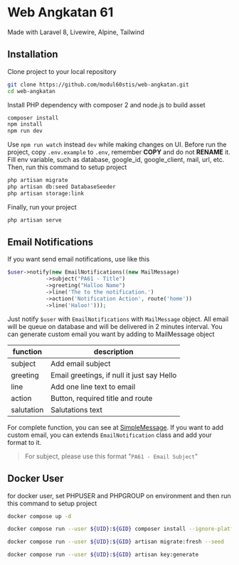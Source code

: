 # Web Angkatan 61

Made with Laravel 8, Livewire, Alpine, Tailwind

## Installation

Clone project to your local repository

```bash
git clone https://github.com/modul60stis/web-angkatan.git
cd web-angkatan
```

Install PHP dependency with composer 2 and node.js to build asset

```bash
composer install
npm install
npm run dev
```

Use `npm run watch` instead `dev` while making changes on UI. Before run the project, copy `.env.example` to `.env`, remember **COPY** and do not **RENAME** it. Fill env variable, such as database, google_id, google_client, mail, url, etc. Then, run this command to setup project

```bash
php artisan migrate
php artisan db:seed DatabaseSeeder
php artisan storage:link
```

Finally, run your project

```bash
php artisan serve
```

## Email Notifications

If you want send email notifications, use like this

```php
$user->notify(new EmailNotifications((new MailMessage)
            ->subject("PA61 - Title")
            ->greeting("Halloo Name")
            ->line('The to the notification.')
            ->action('Notification Action', route('home'))
            ->line('Haloo!')));
```

Just notify `$user` with `EmailNotifications` with `MailMessage` object. All email will be queue on database and will be delivered in 2 minutes interval. You can generate custom email you want by adding to MailMessage object

| function   | description                                |
| ---------- | ------------------------------------------ |
| subject    | Add email subject                          |
| greeting   | Email greetings, if null it just say Hello |
| line       | Add one line text to email                 |
| action     | Button, required title and route           |
| salutation | Salutations text                           |


For complete function, you can see at [SimpleMessage](./vendor/laravel/framework/src/Illuminate/Notifications/Messages/SimpleMessage.php). If you want to add custom email, you can extends `EmailNotification` class and add your format to it.

> For subject, please use this format "`PA61 - Email Subject`"


## Docker User

for docker user, set PHPUSER and PHPGROUP on environment and then run this command to setup project

```bash
docker compose up -d

docker compose run --user ${UID}:${GID} composer install --ignore-platform-reqs

docker compose run --user ${UID}:${GID} artisan migrate:fresh --seed

docker compose run --user ${UID}:${GID} artisan key:generate
```
